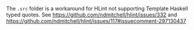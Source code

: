 The `.src` folder is a workaround for HLint not supporting Template Haskell typed quotes. See https://github.com/ndmitchell/hlint/issues/332 and https://github.com/ndmitchell/hlint/issues/117#issuecomment-297130437
